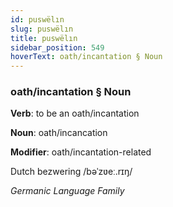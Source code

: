 ```yaml
---
id: puswëlın
slug: puswëlın
title: puswëlın
sidebar_position: 549
hoverText: oath/incantation § Noun
---
```


### oath/incantation § Noun

**Verb**: to be an oath/incantation

**Noun**: oath/incancation

**Modifier**: oath/incantation-related

Dutch bezwering /bəˈzʋeː.rɪŋ/

*Germanic Language Family*